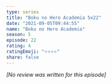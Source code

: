 ```yaml
---
type: series
title: "Boku no Hero Academia 5x22"
date: "2021-09-05T09:44:55"
name: "Boku no Hero Academia"
season: 5
episode: 22
rating: 4
ratingEmoji: "⭐️⭐️⭐️⭐️"
share: false
---
```


*[No review was written for this episode]*
